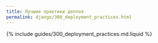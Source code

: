 ```yaml
---
title: Лучшие практики деплоя
permalink: django/300_deployment_practices.html
---
```


{% include guides/300_deployment_practices.md.liquid %}
